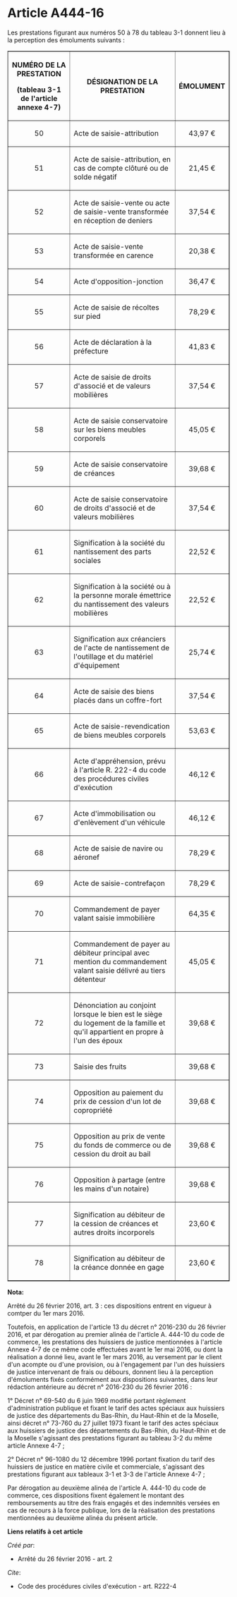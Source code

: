 # Article A444-16

Les prestations figurant aux numéros 50 à 78 du tableau 3-1 donnent lieu à la perception des émoluments suivants : 

<table border="1">
    <tbody>
      <tr>
        <th>

NUMÉRO DE LA PRESTATION 

(tableau 3-1 de l'article annexe 4-7) 

</th>
        <th>

DÉSIGNATION DE LA PRESTATION 

</th>
        <th>

ÉMOLUMENT 

</th>
      </tr>
      <tr>
        <td align="center" valign="middle">

50 

</td>
        <td valign="middle">

Acte de saisie-attribution 

</td>
        <td align="center" valign="middle">

43,97 € 

</td>
      </tr>
      <tr>
        <td align="center" valign="middle">

51 

</td>
        <td valign="middle">

Acte de saisie-attribution, en cas de compte clôturé ou de solde négatif 

</td>
        <td align="center" valign="middle">

21,45 € 

</td>
      </tr>
      <tr>
        <td align="center" valign="middle">

52 

</td>
        <td valign="middle">

Acte de saisie-vente ou acte de saisie-vente transformée en réception de deniers 

</td>
        <td align="center" valign="middle">

37,54 € 

</td>
      </tr>
      <tr>
        <td align="center" valign="middle">

53 

</td>
        <td valign="middle">

Acte de saisie-vente transformée en carence 

</td>
        <td align="center" valign="middle">

20,38 € 

</td>
      </tr>
      <tr>
        <td align="center" valign="middle">

54 

</td>
        <td valign="middle">

Acte d'opposition-jonction 

</td>
        <td align="center" valign="middle">

36,47 € 

</td>
      </tr>
      <tr>
        <td align="center" valign="middle">

55 

</td>
        <td valign="middle">

Acte de saisie de récoltes sur pied 

</td>
        <td align="center" valign="middle">

78,29 € 

</td>
      </tr>
      <tr>
        <td align="center" valign="middle">

56 

</td>
        <td valign="middle">

Acte de déclaration à la préfecture 

</td>
        <td align="center" valign="middle">

41,83 € 

</td>
      </tr>
      <tr>
        <td align="center" valign="middle">

57 

</td>
        <td valign="middle">

Acte de saisie de droits d'associé et de valeurs mobilières 

</td>
        <td align="center" valign="middle">

37,54 € 

</td>
      </tr>
      <tr>
        <td align="center" valign="middle">

58 

</td>
        <td valign="middle">

Acte de saisie conservatoire sur les biens meubles corporels 

</td>
        <td align="center" valign="middle">

45,05 € 

</td>
      </tr>
      <tr>
        <td align="center" valign="middle">

59 

</td>
        <td valign="middle">

Acte de saisie conservatoire de créances 

</td>
        <td align="center" valign="middle">

39,68 € 

</td>
      </tr>
      <tr>
        <td align="center" valign="middle">

60 

</td>
        <td valign="middle">

Acte de saisie conservatoire de droits d'associé et de valeurs mobilières 

</td>
        <td align="center" valign="middle">

37,54 € 

</td>
      </tr>
      <tr>
        <td align="center" valign="middle">

61 

</td>
        <td valign="middle">

Signification à la société du nantissement des parts sociales 

</td>
        <td align="center" valign="middle">

22,52 € 

</td>
      </tr>
      <tr>
        <td align="center" valign="middle">

62 

</td>
        <td valign="middle">

Signification à la société ou à la personne morale émettrice du nantissement des valeurs mobilières 

</td>
        <td align="center" valign="middle">

22,52 € 

</td>
      </tr>
      <tr>
        <td align="center" valign="middle">

63 

</td>
        <td valign="middle">

Signification aux créanciers de l'acte de nantissement de l'outillage et du matériel d'équipement 

</td>
        <td align="center" valign="middle">

25,74 € 

</td>
      </tr>
      <tr>
        <td align="center" valign="middle">

64 

</td>
        <td valign="middle">

Acte de saisie des biens placés dans un coffre-fort 

</td>
        <td align="center" valign="middle">

37,54 € 

</td>
      </tr>
      <tr>
        <td align="center" valign="middle">

65 

</td>
        <td valign="middle">

Acte de saisie-revendication de biens meubles corporels 

</td>
        <td align="center" valign="middle">

53,63 € 

</td>
      </tr>
      <tr>
        <td align="center" valign="middle">

66 

</td>
        <td valign="middle">

Acte d'appréhension, prévu à l'article R. 222-4 du code des procédures civiles d'exécution 

</td>
        <td align="center" valign="middle">

46,12 € 

</td>
      </tr>
      <tr>
        <td align="center" valign="middle">

67 

</td>
        <td valign="middle">

Acte d'immobilisation ou d'enlèvement d'un véhicule 

</td>
        <td align="center" valign="middle">

46,12 € 

</td>
      </tr>
      <tr>
        <td align="center" valign="middle">

68 

</td>
        <td valign="middle">

Acte de saisie de navire ou aéronef 

</td>
        <td align="center" valign="middle">

78,29 € 

</td>
      </tr>
      <tr>
        <td align="center" valign="middle">

69 

</td>
        <td valign="middle">

Acte de saisie-contrefaçon 

</td>
        <td align="center" valign="middle">

78,29 € 

</td>
      </tr>
      <tr>
        <td align="center" valign="middle">

70 

</td>
        <td valign="middle">

Commandement de payer valant saisie immobilière 

</td>
        <td align="center" valign="middle">

64,35 € 

</td>
      </tr>
      <tr>
        <td align="center" valign="middle">

71 

</td>
        <td valign="middle">

Commandement de payer au débiteur principal avec mention du commandement valant saisie délivré au tiers détenteur 

</td>
        <td align="center" valign="middle">

45,05 € 

</td>
      </tr>
      <tr>
        <td align="center" valign="middle">

72 

</td>
        <td valign="middle">

Dénonciation au conjoint lorsque le bien est le siège du logement de la famille et qu'il appartient en propre à l'un des
époux 

</td>
        <td align="center" valign="middle">

39,68 € 

</td>
      </tr>
      <tr>
        <td align="center" valign="middle">

73 

</td>
        <td valign="middle">

Saisie des fruits 

</td>
        <td align="center" valign="middle">

39,68 € 

</td>
      </tr>
      <tr>
        <td align="center" valign="middle">

74 

</td>
        <td valign="middle">

Opposition au paiement du prix de cession d'un lot de copropriété 

</td>
        <td align="center" valign="middle">

39,68 € 

</td>
      </tr>
      <tr>
        <td align="center" valign="middle">

75 

</td>
        <td valign="middle">

Opposition au prix de vente du fonds de commerce ou de cession du droit au bail 

</td>
        <td align="center" valign="middle">

39,68 € 

</td>
      </tr>
      <tr>
        <td align="center" valign="middle">

76 

</td>
        <td valign="middle">

Opposition à partage (entre les mains d'un notaire) 

</td>
        <td align="center" valign="middle">

39,68 € 

</td>
      </tr>
      <tr>
        <td align="center" valign="middle">

77 

</td>
        <td valign="middle">

Signification au débiteur de la cession de créances et autres droits incorporels 

</td>
        <td align="center" valign="middle">

23,60 € 

</td>
      </tr>
      <tr>
        <td align="center" valign="middle">

78 

</td>
        <td valign="middle">

Signification au débiteur de la créance donnée en gage 

</td>
        <td align="center" valign="middle">

23,60 € 

</td>
      </tr>
    </tbody>
  </table>

**Nota:**

Arrêté du 26 février 2016, art. 3 : ces dispositions entrent en vigueur à comtper du 1er mars 2016.

Toutefois, en application de l'article 13 du décret n° 2016-230 du 26 février 2016, et par dérogation au premier alinéa de
l'article A. 444-10 du code de commerce, les prestations des huissiers de justice mentionnées à l'article Annexe 4-7 de ce
même code effectuées avant le 1er mai 2016, ou dont la réalisation a donné lieu, avant le 1er mars 2016, au versement par le
client d'un acompte ou d'une provision, ou à l'engagement par l'un des huissiers de justice intervenant de frais ou débours,
donnent lieu à la perception d'émoluments fixés conformément aux dispositions suivantes, dans leur rédaction antérieure au
décret n° 2016-230 du 26 février 2016 :

1° Décret n° 69-540 du 6 juin 1969 modifié portant règlement d'administration publique et fixant le tarif des actes spéciaux
aux huissiers de justice des départements du Bas-Rhin, du Haut-Rhin et de la Moselle, ainsi décret n° 73-760 du 27 juillet
1973 fixant le tarif des actes spéciaux aux huissiers de justice des départements du Bas-Rhin, du Haut-Rhin et de la Moselle
s'agissant des prestations figurant au tableau 3-2 du même article Annexe 4-7 ;

2° Décret n° 96-1080 du 12 décembre 1996 portant fixation du tarif des huissiers de justice en matière civile et commerciale,
s'agissant des prestations figurant aux tableaux 3-1 et 3-3 de l'article Annexe 4-7 ;

Par dérogation au deuxième alinéa de l'article A. 444-10 du code de commerce, ces dispositions fixent également le montant
des remboursements au titre des frais engagés et des indemnités versées en cas de recours à la force publique, lors de la
réalisation des prestations mentionnées au deuxième alinéa du présent article.

**Liens relatifs à cet article**

_Créé par_:

  - Arrêté du 26 février 2016 - art. 2

_Cite_:

  - Code des procédures civiles d'exécution - art. R222-4
